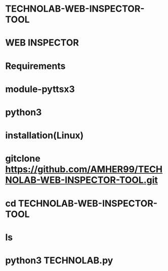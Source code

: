 # TECHNOLAB-WEB-INSPECTOR-TOOL
#
#
#
# WEB INSPECTOR
#
#
# Requirements
# module-pyttsx3
#  python3
#
#
#
# installation(Linux)
#
# gitclone https://github.com/AMHER99/TECHNOLAB-WEB-INSPECTOR-TOOL.git
# cd TECHNOLAB-WEB-INSPECTOR-TOOL
# ls
# python3 TECHNOLAB.py
